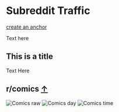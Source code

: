 # Subreddit Traffic

[create an anchor](#r/comics)

Text here

## This is a title

Text Here

## r/comics [↑](#subreddit-traffic)

![Comics raw](https://github.com/aaronpenne/data_visualization/blob/master/traffic/charts/comics_raw.png)
![Comics day](https://github.com/aaronpenne/data_visualization/blob/master/traffic/charts/comics_day.png)
![Comics time](https://github.com/aaronpenne/data_visualization/blob/master/traffic/charts/comics_time.png)
